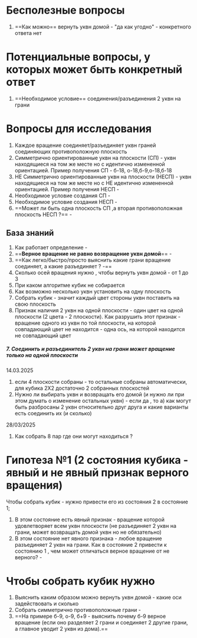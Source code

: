 # Бесполезные вопросы
1. ==Как можно== вернуть уквн домой - "да как угодно" - конкретного ответа нет
# Потенциальные  вопросы, у которых может быть конкретный ответ
1. ==Необходимое условие== соединения/разъединения 2 уквн на грани

# Вопросы для исследования
1. Каждое вращение соединяет/разъединяет уквн граней соединяющих  противоположную плоскость
2. Симметрично ориентированные уквн на плоскости (СП) - уквн находящиеся на том же месте но с идентично измененной ориентацией. Пример получения СП - б-18, о-18,б-9,о-18,б-18
3. НЕ Симметрично ориентированные уквн на плоскости (НЕСП) - уквн находящиеся на том же месте но с НЕ идентично измененной ориентацией. Пример получения НЕСП - 
4. Необходимое условие создания СП -
5. Необходимое условие создания НЕСП -
6.  ==Может ли быть одна плоскость СП ,а вторая противоположная плоскость НЕСП ?== - 
## База знаний 
1. Как работает определение - 
2. ==**Верное вращение не равно возвращение уквн домой**== - 
3. ==Как легко/быстро/просто  выяснить какие грани вращение соединяет, а какие разъединяет ? -==
4. Сколько осей вращения нужно , чтобы вернуть уквн домой - от 1 до 3
5. При каком алгоритме кубик не собирается
6. Как возможно несколько уквн установить на одну плоскость
7. Собрать кубик - значит каждый цвет стороны уквн поставить на свою плоскость
8. Признак наличия 2 уквн на одной плоскости - один цвет на одной плоскости (2 цвета - 2 плоскости). Как разрушить этот признак - вращение одного из уквн по той плоскости, на которой совпадающий цвет не находится - одна ось, на которой находится не совпадающий цвет
##### 7. **Соединить и разъединитель 2 уквн на грани может вращение только на одной плоскости** 


14.03.2025
1. если 4 плоскости собраны - то остальные собраны автоматически, для кубика 2Х2 достаточно 2 собранных плоскостей 
2. Нужно ли выбирать уквн и возвращать его домой (и нужно ли при этом думать о изменение остальных уквн) - если да , то 
   а) как могут быть разбросаны 2 уквн относительно друг друга и какие варианты есть соединить их (и сколько)

28/03/2025
1. Как собрать 8 пар где они могут находиться ?

# Гипотеза №1 (2 состояния кубика - явный и не явный признак верного вращения)
Чтобы собрать кубик - нужно привести его из состояния 2 в состояние 1;
1. В этом состояние есть явный признак - вращение которой удовлетворяет всем уквн плоскости (не разъединяет 2 уквн на грани, может возвращать домой уквн но не обязательно)
2. В этом состояние нет явного признака - любое вращение разъединяет 2 уквн на грани.
Как в состояние 2 привести к состоянию 1 , чем может отличаться верное вращение от не верного?  -
# Чтобы собрать кубик нужно
1. Выяснить каким образом можно вернуть уквн домой - какие оси задействовать и сколько
2. Собрать симметрично противоположные грани - 
3. ==На примере б-9, о-9, б+9 - выяснить почему б-9 верное вращение (если оно разделяет 2 грани и соединяет 2 другие грани, а главное уводит 2 уквн из дома).==